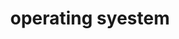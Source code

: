 ---
title: operating syestem
description: 能不能套到个os的老师啊
image: 44.jpg

# Badge style
style:
    background: "#68217a"
    color: "#fff"
---